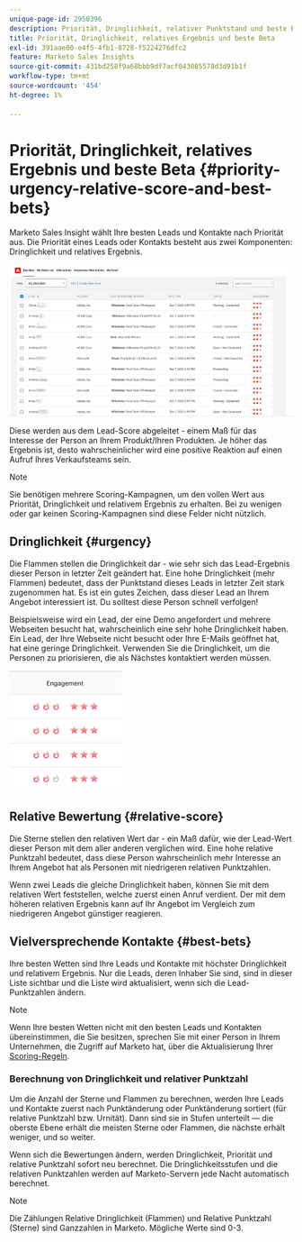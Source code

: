 ```yaml
---
unique-page-id: 2950396
description: Priorität, Dringlichkeit, relativer Punktstand und beste Bets - Marketo Docs - Produktdokumentation
title: Priorität, Dringlichkeit, relatives Ergebnis und beste Beta
exl-id: 391aae00-e4f5-4fb1-8728-f5224276dfc2
feature: Marketo Sales Insights
source-git-commit: 431bd258f9a68bbb9df7acf043085578d3d91b1f
workflow-type: tm+mt
source-wordcount: '454'
ht-degree: 1%

---
```


# Priorität, Dringlichkeit, relatives Ergebnis und beste Beta {#priority-urgency-relative-score-and-best-bets}

Marketo Sales Insight wählt Ihre besten Leads und Kontakte nach Priorität aus. Die Priorität eines Leads oder Kontakts besteht aus zwei Komponenten: Dringlichkeit und relatives Ergebnis.

![](assets/priority-urgency-relative-score-and-best-bets-1.png)

Diese werden aus dem Lead-Score abgeleitet - einem Maß für das Interesse der Person an Ihrem Produkt/Ihren Produkten. Je höher das Ergebnis ist, desto wahrscheinlicher wird eine positive Reaktion auf einen Aufruf Ihres Verkaufsteams sein.

>[!NOTE]
>
>Sie benötigen mehrere Scoring-Kampagnen, um den vollen Wert aus Priorität, Dringlichkeit und relativem Ergebnis zu erhalten.  Bei zu wenigen oder gar keinen Scoring-Kampagnen sind diese Felder nicht nützlich.

## Dringlichkeit {#urgency}

Die Flammen stellen die Dringlichkeit dar - wie sehr sich das Lead-Ergebnis dieser Person in letzter Zeit geändert hat. Eine hohe Dringlichkeit (mehr Flammen) bedeutet, dass der Punktstand dieses Leads in letzter Zeit stark zugenommen hat. Es ist ein gutes Zeichen, dass dieser Lead an Ihrem Angebot interessiert ist. Du solltest diese Person schnell verfolgen!

Beispielsweise wird ein Lead, der eine Demo angefordert und mehrere Webseiten besucht hat, wahrscheinlich eine sehr hohe Dringlichkeit haben. Ein Lead, der Ihre Webseite nicht besucht oder Ihre E-Mails geöffnet hat, hat eine geringe Dringlichkeit. Verwenden Sie die Dringlichkeit, um die Personen zu priorisieren, die als Nächstes kontaktiert werden müssen.

![](assets/priority-urgency-relative-score-and-best-bets-2.png)

## Relative Bewertung {#relative-score}

Die Sterne stellen den relativen Wert dar - ein Maß dafür, wie der Lead-Wert dieser Person mit dem aller anderen verglichen wird. Eine hohe relative Punktzahl bedeutet, dass diese Person wahrscheinlich mehr Interesse an Ihrem Angebot hat als Personen mit niedrigeren relativen Punktzahlen.

Wenn zwei Leads die gleiche Dringlichkeit haben, können Sie mit dem relativen Wert feststellen, welche zuerst einen Anruf verdient. Der mit dem höheren relativen Ergebnis kann auf Ihr Angebot im Vergleich zum niedrigeren Angebot günstiger reagieren.

## Vielversprechende Kontakte {#best-bets}

Ihre besten Wetten sind Ihre Leads und Kontakte mit höchster Dringlichkeit und relativem Ergebnis. Nur die Leads, deren Inhaber Sie sind, sind in dieser Liste sichtbar und die Liste wird aktualisiert, wenn sich die Lead-Punktzahlen ändern.

>[!NOTE]
>
>Wenn Ihre besten Wetten nicht mit den besten Leads und Kontakten übereinstimmen, die Sie besitzen, sprechen Sie mit einer Person in Ihrem Unternehmen, die Zugriff auf Marketo hat, über die Aktualisierung Ihrer [Scoring-Regeln](/help/marketo/getting-started/quick-wins/simple-scoring.md).

### Berechnung von Dringlichkeit und relativer Punktzahl

Um die Anzahl der Sterne und Flammen zu berechnen, werden Ihre Leads und Kontakte zuerst nach Punktänderung oder Punktänderung sortiert (für relative Punktzahl bzw. Urnität). Dann sind sie in Stufen unterteilt — die oberste Ebene erhält die meisten Sterne oder Flammen, die nächste erhält weniger, und so weiter.

Wenn sich die Bewertungen ändern, werden Dringlichkeit, Priorität und relative Punktzahl sofort neu berechnet. Die Dringlichkeitsstufen und die relativen Punktzahlen werden auf Marketo-Servern jede Nacht automatisch berechnet.

>[!NOTE]
>
>Die Zählungen Relative Dringlichkeit (Flammen) und Relative Punktzahl (Sterne) sind Ganzzahlen in Marketo. Mögliche Werte sind 0-3.
